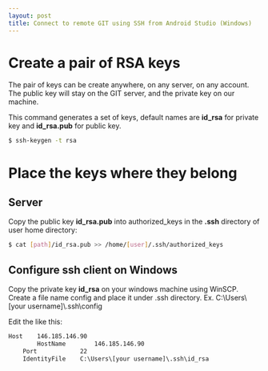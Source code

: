 ```yaml
---
layout: post
title: Connect to remote GIT using SSH from Android Studio (Windows)
---
```

# Create a pair of RSA keys

The pair of keys can be create anywhere, on any server, on any account. The public key will stay on the GIT server, and the private key on our machine.

This command generates a set of keys, default names are **id_rsa** for private key and **id_rsa.pub** for public key.

```sh
$ ssh-keygen -t rsa
```

# Place the keys where they belong

## Server

Copy the public key **id_rsa.pub** into authorized_keys in the **.ssh** directory of user home directory:

```sh
$ cat [path]/id_rsa.pub >> /home/[user]/.ssh/authorized_keys
```

## Configure ssh client on Windows
Copy the private key **id_rsa** on your windows machine using WinSCP.
Create a file name config and place it under .ssh directory. Ex. C:\Users\\[your username]\\.ssh\config

Edit the like this:

```txt
Host    146.185.146.90
        HostName        146.185.146.90
	Port            22
	IdentityFile    C:\Users\[your username]\.ssh\id_rsa
```
